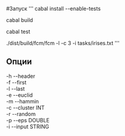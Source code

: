 #Запуск
'''
cabal install --enable-tests

cabal build

cabal test

./dist/build/fcm/fcm -l -c 3 -i tasks/irises.txt
'''

## Опции

  -h --header         
  -f --first          
  -l --last           
  -e --euclid         
  -m --hammin         
  -c --cluster INT    
  -r --random         
  -p --eps DOUBLE     
  -i --input STRING   
